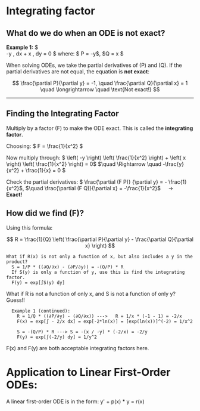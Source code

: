 # Integrating factor
## What do we do when an ODE is not exact?
**Example 1:**
$  
  -y \, dx + x \, dy = 0
$
where: 
$
    P = -y$, $Q = x
$

When solving ODEs, we take the partial derivatives of \(P\) and \(Q\).
If the partial derivatives are not equal, the equation is **not exact**: 

$$
\frac{\partial P}{\partial y} = -1, \quad \frac{\partial Q}{\partial x} = 1 \quad \longrightarrow \quad \text{Not exact!}
$$

---

## Finding the Integrating Factor

Multiply by a factor \(F\) to make the ODE exact. This is called the **integrating factor**.

Choosing: 
$ 
F = \frac{1}{x^2}
$

Now multiply through:
$
\left( -y \right) \left( \frac{1}{x^2} \right) + \left( x \right) \left( \frac{1}{x^2} \right) = 0$
$\quad \Rightarrow \quad
-\frac{y}{x^2} + \frac{1}{x} = 0
$

Check the partial derivatives:
$ 
\frac{\partial (F P)} {\partial y} = - \frac{1}{x^2}$,
$\quad
\frac{\partial (F Q)}{\partial x} = -\frac{1}{x^2}$
$\quad \longrightarrow \quad$ **Exact!**


## How did we find \(F\)?

  Using this formula:
  

  $$
  R = \frac{1}{Q} \left( \frac{\partial P}{\partial y} - \frac{\partial Q}{\partial x} \right)
  $$

    What if R(x) is not only a function of x, but also includes a y in the product?
      S = 1/P * ((∂Q/∂x) - (∂P/∂y)) = -(Q/P) * R
      If S(y) is only a function of y, use this is find the integrating factor.
      F(y) = exp[∫S(y) dy]
What if R is not a function of only x, and S is not a function of only y? 
      Guess!!

      Example 1 (continued): 
        R = 1/Q * ((∂P/∂y) - (∂Q/∂x)) --->   R = 1/x * (-1 - 1) = -2/x
        F(x) = exp[∫ - 2/x dx] = exp[-2*ln(x)] = [exp(ln(x))]^(-2) = 1/x^2

        S = -(Q/P) * R ---> S = -(x / -y) * (-2/x) = -2/y
        F(y) = exp[∫(-2/y) dy] = 1/y^2
F(x) and F(y) are both acceptable integrating factors here.  

# Application to Linear First-Order ODEs:
A linear first-order ODE is in the form: 
  y' + p(x) * y = r(x)

        





